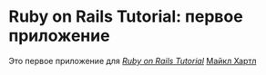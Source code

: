 # Ruby on Rails Tutorial: первое приложение

Это первое приложение для
[*Ruby on Rails Tutorial*](http://rrr.org)
[Майкл Хартл](http://mmm.com)
